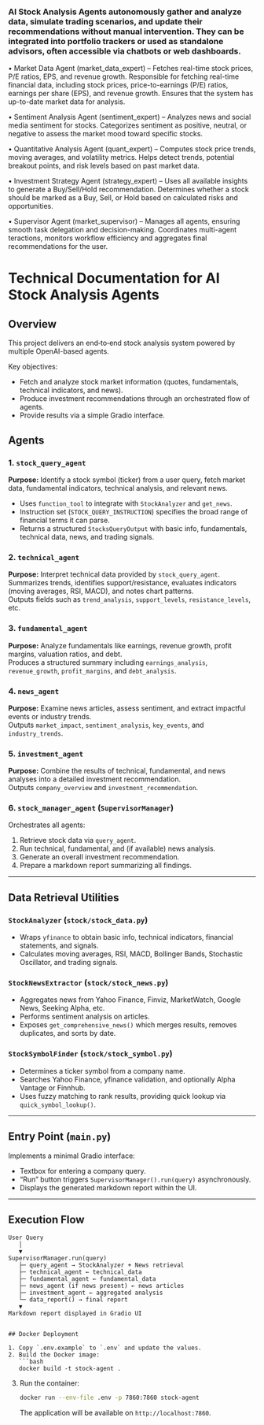 ### AI Stock Analysis Agents autonomously gather and analyze data, simulate trading scenarios, and update their recommendations without manual intervention. They can be integrated into portfolio trackers or used as standalone advisors, often accessible via chatbots or web dashboards.
 
•	Market Data Agent (market_data_expert) – Fetches real-time stock prices, P/E ratios, EPS, and revenue growth. Responsible for fetching real-time financial data, including stock prices, price-to-earnings (P/E) ratios, earnings per share (EPS), and revenue growth. Ensures that the system has up-to-date market data for analysis.

•	Sentiment Analysis Agent (sentiment_expert) – Analyzes news and social media sentiment for stocks. Categorizes sentiment as positive, neutral, or negative to assess the market mood toward specific stocks.

•	Quantitative Analysis Agent (quant_expert) – Computes stock price trends, moving averages, and volatility metrics. Helps detect trends, potential breakout points, and risk levels based on past market data.

•	Investment Strategy Agent (strategy_expert) – Uses all available insights to generate a Buy/Sell/Hold recommendation. Determines whether a stock should be marked as a Buy, Sell, or Hold based on calculated risks and opportunities.

•	Supervisor Agent (market_supervisor) – Manages all agents, ensuring smooth task delegation and decision-making. Coordinates multi-agent teractions, monitors workflow efficiency and aggregates final recommendations for the user.


# Technical Documentation for AI Stock Analysis Agents

## Overview
This project delivers an end‑to‑end stock analysis system powered by multiple OpenAI-based agents.

Key objectives:

- Fetch and analyze stock market information (quotes, fundamentals, technical indicators, and news).
- Produce investment recommendations through an orchestrated flow of agents.
- Provide results via a simple Gradio interface.



## Agents

### 1. `stock_query_agent`
**Purpose:** Identify a stock symbol (ticker) from a user query, fetch market data, fundamental indicators, technical analysis, and relevant news.  

- Uses `function_tool` to integrate with `StockAnalyzer` and `get_news`.
- Instruction set (`STOCK_QUERY_INSTRUCTION`) specifies the broad range of financial terms it can parse.
- Returns a structured `StocksQueryOutput` with basic info, fundamentals, technical data, news, and trading signals.

### 2. `technical_agent`
**Purpose:** Interpret technical data provided by `stock_query_agent`.  
Summarizes trends, identifies support/resistance, evaluates indicators (moving averages, RSI, MACD), and notes chart patterns.  
Outputs fields such as `trend_analysis`, `support_levels`, `resistance_levels`, etc.

### 3. `fundamental_agent`
**Purpose:** Analyze fundamentals like earnings, revenue growth, profit margins, valuation ratios, and debt.  
Produces a structured summary including `earnings_analysis`, `revenue_growth`, `profit_margins`, and `debt_analysis`.

### 4. `news_agent`
**Purpose:** Examine news articles, assess sentiment, and extract impactful events or industry trends.  
Outputs `market_impact`, `sentiment_analysis`, `key_events`, and `industry_trends`.

### 5. `investment_agent`
**Purpose:** Combine the results of technical, fundamental, and news analyses into a detailed investment recommendation.  
Outputs `company_overview` and `investment_recommendation`.

### 6. `stock_manager_agent` (`SupervisorManager`)
Orchestrates all agents:

1. Retrieve stock data via `query_agent`.
2. Run technical, fundamental, and (if available) news analysis.
3. Generate an overall investment recommendation.
4. Prepare a markdown report summarizing all findings.

---

## Data Retrieval Utilities

### `StockAnalyzer` (`stock/stock_data.py`)
- Wraps `yfinance` to obtain basic info, technical indicators, financial statements, and signals.
- Calculates moving averages, RSI, MACD, Bollinger Bands, Stochastic Oscillator, and trading signals.

### `StockNewsExtractor` (`stock/stock_news.py`)
- Aggregates news from Yahoo Finance, Finviz, MarketWatch, Google News, Seeking Alpha, etc.
- Performs sentiment analysis on articles.
- Exposes `get_comprehensive_news()` which merges results, removes duplicates, and sorts by date.

### `StockSymbolFinder` (`stock/stock_symbol.py`)
- Determines a ticker symbol from a company name.
- Searches Yahoo Finance, yfinance validation, and optionally Alpha Vantage or Finnhub.
- Uses fuzzy matching to rank results, providing quick lookup via `quick_symbol_lookup()`.

---

## Entry Point (`main.py`)
Implements a minimal Gradio interface:

- Textbox for entering a company query.
- “Run” button triggers `SupervisorManager().run(query)` asynchronously.
- Displays the generated markdown report within the UI.

---

## Execution Flow

```text
User Query
   │
   ▼
SupervisorManager.run(query)
   ├─ query_agent → StockAnalyzer + News retrieval
   ├─ technical_agent ← technical_data
   ├─ fundamental_agent ← fundamental_data
   ├─ news_agent (if news present) ← news articles
   ├─ investment_agent ← aggregated analysis
   └─ data_report() → final report
   ▼
Markdown report displayed in Gradio UI


## Docker Deployment

1. Copy `.env.example` to `.env` and update the values.
2. Build the Docker image:
   ```bash
   docker build -t stock-agent .
   ```
3. Run the container:
   ```bash
   docker run --env-file .env -p 7860:7860 stock-agent
   ```
   The application will be available on `http://localhost:7860`.
